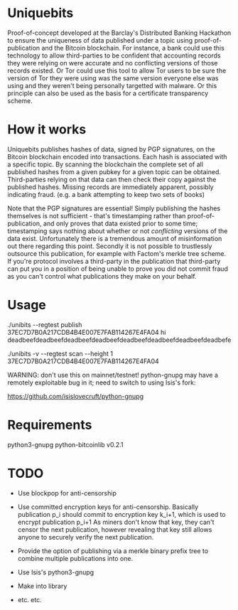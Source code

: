 Uniquebits
==========

Proof-of-concept developed at the Barclay's Distributed Banking Hackathon to
ensure the uniqueness of data published under a topic using
proof-of-publication and the Bitcoin blockchain. For instance, a bank could use
this technology to allow third-parties to be confident that accounting records
they were relying on were accurate and no conflicting versions of those records
existed. Or Tor could use this tool to allow Tor users to be sure the version
of Tor they were using was the same version everyone else was using and they
weren't being personally targetted with malware. Or this principle can also be
used as the basis for a certificate transparency scheme.


How it works
============

Uniquebits publishes hashes of data, signed by PGP signatures, on the Bitcoin
blockchain encoded into transactions. Each hash is associated with a specific
topic. By scanning the blockchain the complete set of all published hashes from
a given pubkey for a given topic can be obtained. Third-parties relying on that
data can then check their copy against the published hashes. Missing records
are immediately apparent, possibly indicating fraud. (e.g. a bank attempting to
keep two sets of books)

Note that the PGP signatures are essential! Simply publishing the hashes
themselves is not sufficient - that's timestamping rather than
proof-of-publication, and only proves that data existed prior to some time;
timestamping says nothing about whether or not *conflicting* versions of the
data exist. Unfortunately there is a tremendous amount of misinformation out
there regarding this point. Secondly it is not possible to trustlessly
outsource this publication, for example with Factom's merkle tree scheme. If
you're protocol involves a third-party in the publication that third-party can
put you in a position of being unable to prove you did not commit fraud as you
can't control what publications they make on your behalf.


Usage
=====

./unibits --regtest publish 37EC7D7B0A217CDB4B4E007E7FAB114267E4FA04 hi deadbeefdeadbeefdeadbeefdeadbeefdeadbeefdeadbeefdeadbeefdeadbefe

./unibits -v --regtest scan --height 1 37EC7D7B0A217CDB4B4E007E7FAB114267E4FA04


WARNING: don't use this on mainnet/testnet! python-gnupg may have a remotely
exploitable bug in it; need to switch to using Isis's fork:

https://github.com/isislovecruft/python-gnupg


Requirements
============

python3-gnupg
python-bitcoinlib v0.2.1


TODO
====

* Use blockpop for anti-censorship

* Use committed encryption keys for anti-censorship. Basically publication p_i
  should commit to encryption key k_i+1, which is used to encrypt publication
  p_i+1 As miners don't know that key, they can't censor the next publication,
  however revealing that key still allows anyone to securely verify the next
  publication.

* Provide the option of publishing via a merkle binary prefix tree to combine
  multiple publications into one.

* Use Isis's python3-gnupg

* Make into library

* etc. etc.
